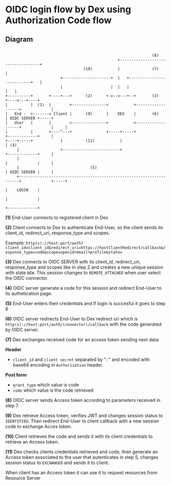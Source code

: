 OIDC login flow by Dex using Authorization Code flow
===============================

## Diagram
```

                                                                (8)
                                                 +-----------------------------------+
                                  (10)           |              (7)                  |
                        +---------------------+  |   +---------------------------+   |
                        |                     |  |   |                           |   |
+----------+       +----+---+      (2)      +-v--v---+--+       (3)         +----v---+----+
|          |  (1)  |        +--------------->           +------------------->             |
|   End -  +-------> Client |      (9)      |    DEX    |       (6)         | OIDC SERVER +-----+
|   User   |       |        <---------------+           <-------------------+             |     |
|          |       +----^---+               +-----+-----+                   +-------------+     |
+----+-----+            |          (11)           |                                             | (4)
     |                  +-------------------------+                         +-------------+     |
     |                                                                      |             |     |
     |                               (5)                                    | OIDC SERVER |     |
     +---------------------------------------------------------------------->             <-----+
                                                                            |    LOGIN    |
                                                                            |             |
                                                                            +-------------+

```
__(1)__ End-User connects to registered client in Dex

__(2)__ Client connects to Dex to authenticate End-User, so the client sends its client_id, redirect_uri, response_type and scopes. 

Example:
`http(s)://host:port/auth?client_id=client_id&redirect_uri=https://hostClientRedirect/callback&response_type=code&scope=openid+email+profile&state=`

__(3)__ Dex connects to OIDC SERVER with its client_id, redirect_uri, response_type and scopes like in step 2 and creates a new unique session with state `NEW`. This session changes to `REMOTE_ATTACHED` when user select the OIDC connector.

__(4)__ OIDC server generate a code for this session and redirect End-User to its authetication page.

__(5)__ End-User enters their credentials and if login is succesful it goes to step 6 

__(6)__ OIDC server redirects End-User to Dex redirect uri which is `http(s)://host:port/auth/(connector)/callback` with the code generated by OIDC server.

__(7)__ Dex exchanges received code for an access token sending next data:

__Header__
* `client_id` and `client secret` separated by "`:`" and encoded with base64 encoding in `Authorization` header.

__Post form__
* `grant_type` which value is code
* `code` which value is the code retrieved

__(8)__ OIDC server sends Access token according to parameters received in step 7.

__(9)__ Dex retrieve Access token, verifies JWT and changes session status to `IDENTIFIED`. Then redirect End-User to client callback with a new session code to exchange Acces token. 

__(10)__ Client retrieves the code and sends it with its client credentials to retrieve an Access token.

__(11)__ Dex checks clients credentials retrieved and code, then generate an Access token associated to the user that autenticates in step 5, changes session status to `EXCHANGED` and sends it to client.

When client has an Access token it can use it to request resources from Resource Server 

